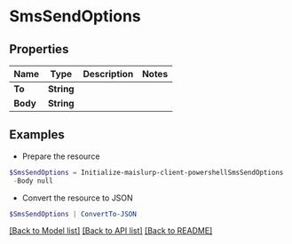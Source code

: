 # SmsSendOptions
## Properties

Name | Type | Description | Notes
------------ | ------------- | ------------- | -------------
**To** | **String** |  | 
**Body** | **String** |  | 

## Examples

- Prepare the resource
```powershell
$SmsSendOptions = Initialize-maislurp-client-powershellSmsSendOptions  -To null `
 -Body null
```

- Convert the resource to JSON
```powershell
$SmsSendOptions | ConvertTo-JSON
```

[[Back to Model list]](../README#documentation-for-models) [[Back to API list]](../README#documentation-for-api-endpoints) [[Back to README]](../README)


